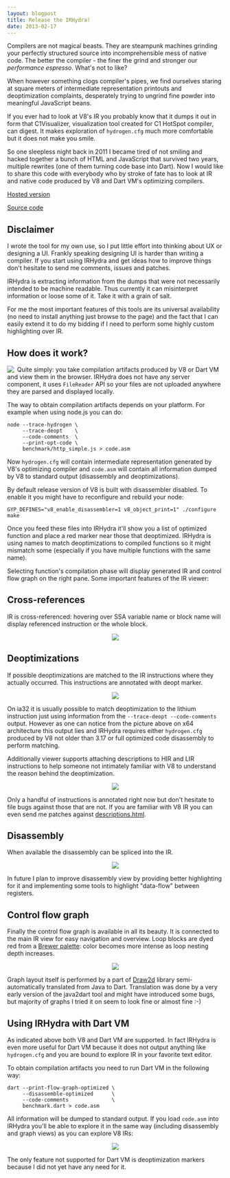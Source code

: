 ```yaml
---
layout: blogpost
title: Release the IRHydra!
date: 2013-02-17
---
```


Compilers are not magical beasts. They are steampunk machines grinding your perfectly structured source into incomprehensible mess of native code. The better the compiler - the finer the grind and stronger our *performance espresso*. What's not to like?

When however something clogs compiler's pipes, we find ourselves staring at square meters of intermediate representation printouts and deoptimization complaints, desperately trying to ungrind fine powder into meaningful JavaScript beans.

If you ever had to look at V8's IR you probably know that it dumps it out in form
that C1Visualizer, visualization tool created for C1 HotSpot compiler, can digest. It makes exploration of `hydrogen.cfg` much more comfortable but it does not make you smile.

So one sleepless night back in 2011 I became tired of not smiling and hacked together a bunch of HTML and JavaScript that survived two years, multiple rewrites (one of them turning code base into Dart). Now I would like to share this code with everybody who by stroke of fate has to look at IR and native code produced by V8 and Dart VM's optimizing compilers.

[Hosted version](http://web.irhydra.googlecode.com/git/hydra.html)

[Source code](https://code.google.com/p/irhydra/)

Disclaimer
----------

I wrote the tool for my own use, so I put little effort into thinking about UX or designing a UI. Frankly speaking designing UI is harder than writing a compiler. If you start using IRHydra and get ideas how to improve things don't hesitate to send me comments, issues and patches.

IRHydra is extracting information from the dumps that were not necessarily intended to be machine readable. Thus currently it can misinterpret information or loose some of it. Take it with a grain of salt.

For me the most important features of this tools are its universal availability (no need to install anything just browse to the page) and the fact that I can easily extend it to do my bidding if I need to perform some highly custom highlighting over IR.

How does it work?
-----------------

<img src="/images/2013-02-17/methods-list.png" align="left" style="margin-right: 0.5em;"/> Quite simply: you take compilation artifacts produced by V8 or Dart VM and view them in the browser. IRHydra does not have any server component, it uses `FileReader` API so your files are not uploaded anywhere they are parsed and displayed locally.

The way to obtain compilation artifacts depends on your platform. For example when using node.js you can do:

    node --trace-hydrogen \
         --trace-deopt    \
         --code-comments  \
         --print-opt-code \
         benchmark/http_simple.js > code.asm

Now `hydrogen.cfg` will contain intermediate representation generated by V8's optimizing compiler and `code.asm` will contain all information dumped by V8 to standard output (disassembly and deoptimizations).

By default release version of V8 is built with disassembler disabled. To enable it you might have to reconfigure and rebuild your node:

    GYP_DEFINES="v8_enable_disassembler=1 v8_object_print=1" ./configure
    make

Once you feed these files into IRHydra it'll show you a list of optimized function and place a red marker near those that deoptimized. IRHydra is using names to match deoptimizations to compiled functions so it might mismatch some (especially if you have multiple functions with the same name).

Selecting function's compilation phase will display generated IR and control flow graph on the right pane. Some important features of the IR viewer:

Cross-references
----------------

IR is cross-referenced: hovering over SSA variable name or block name will display referenced instruction or the whole block.

<div style="text-align: center;"><img src="/images/2013-02-17/xref.png"/></div>

Deoptimizations
---------------

If possible deoptimizations are matched to the IR instructions where they actually occurred. This instructions are annotated with deopt marker.

<div style="text-align: center;"><img src="/images/2013-02-17/deopt.png"/></div>

On ia32 it is usually possible to match deoptimization to the lithium instruction just using information from the `--trace-deopt --code-comments` output. However as one can notice from the picture above on x64 architecture this output lies and IRHydra requires either `hydrogen.cfg` produced by V8 not older than 3.17 or full optimized code disassembly to perform matching.

Additionally viewer supports attaching descriptions to HIR and LIR instructions to help someone not intimately familiar with V8 to understand the reason behind the deoptimization.

<div style="text-align: center;"><img src="/images/2013-02-17/description.png"/></div>

Only a handful of instructions is annotated right now but don't hesitate to file bugs against those that are not. If you are familiar with V8 IR you can even send me patches against [descriptions.html](https://code.google.com/p/irhydra/source/browse/lib/src/modes/v8/descriptions.html).

Disassembly
-----------

When available the disassembly can be spliced into the IR.

<div style="text-align: center;"><img src="/images/2013-02-17/disassembly.png"/></div>

In future I plan to improve disassembly view by providing better highlighting for it and implementing some tools to highlight "data-flow" between registers.

Control flow graph
------------------

Finally the control flow graph is available in all its beauty. It is connected to the main IR view for easy navigation and overview. Loop blocks are dyed red from a [Brewer palette](http://mkweb.bcgsc.ca/brewer/): color becomes more intense as loop nesting depth increases.

<div style="text-align: center;"><img src="/images/2013-02-17/graph.png"/></div>

Graph layout itself is performed by a part of [Draw2d](http://www.eclipse.org/gef/draw2d/index.php) library semi-automatically translated from Java to Dart. Translation was done by a very early version of the java2dart tool and might have introduced some bugs, but majority of graphs I tried it on seem to look fine or almost fine :-)

Using IRHydra with Dart VM
--------------------------

As indicated above both V8 and Dart VM are supported. In fact IRHydra is even more useful for Dart VM because it does not output anything like `hydrogen.cfg` and you are bound to explore IR in your favorite text editor.

To obtain compilation artifacts you need to run Dart VM in the following way:

    dart --print-flow-graph-optimized \
         --disassemble-optimized      \
         --code-comments              \
         benchmark.dart > code.asm

All information will be dumped to standard output. If you load `code.asm` into IRHydra you'll be able to explore it in the same way (including disassembly and graph views) as you can explore V8 IRs:

<div style="text-align: center;"><img src="/images/2013-02-17/richards.png"/></div>

The only feature not supported for Dart VM is deoptimization markers because I did not yet have any need for it.

